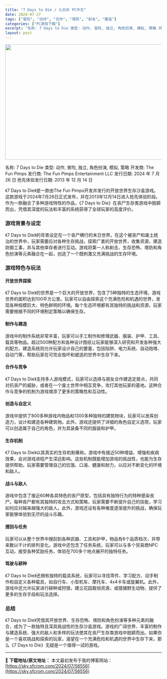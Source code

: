 ```yaml
---
title: "7 Days to Die / 七日杀 PC中文"
date: 2024-07-27
tags: ["冒险", "动作", "合作", "塔防", "射击", "建造"]
categories: ["PC游戏下载"]
excerpt: "名称: 7 Days to Die 类型: 动作, 冒险, 独立, 角色扮演, 模拟, 策略 开发商: The Fun Pimps 发行商: The Fun Pimps Entertainment LLC 发行日期: 2024 年 7 月 26 日 抢先体验发行日期: 2013 年 12 月 14 &hellip;"
layout: post
---
```


<img class="aligncenter size-full wp-image-56557" src="https://sky.sfcrom.com/wp-content/uploads/2024/07/2024072702012694.webp" alt="" width="660" height="370" />

名称: 7 Days to Die
类型: 动作, 冒险, 独立, 角色扮演, 模拟, 策略
开发商: The Fun Pimps
发行商: The Fun Pimps Entertainment LLC
发行日期: 2024 年 7 月 26 日
抢先体验发行日期: 2013 年 12 月 14 日

《7 Days to Die》是一款由The Fun Pimps开发并发行的开放世界生存沙盒游戏。这款游戏于2024年7月26日正式发布，并在2013年12月14日进入抢先体验阶段。作为一款融合了多种游戏特性的作品，《7 Days to Die》在丧尸生存类游戏中脱颖而出，凭借其深度的玩法和丰富的系统获得了全球玩家的高度评价。
<h3>游戏背景与设定</h3>
《7 Days to Die》的背景设定在一个丧尸横行的末日世界。在这个被丧尸和废土统治的世界中，玩家需要应对各种生存挑战，探索广袤的开放世界，收集资源，建造防御工事，并与其他幸存者进行互动。游戏将第一人称射击、生存恐怖、塔防和角色扮演等元素融合在一起，创造了一个既刺激又充满挑战的生存环境。
<h3>游戏特色与玩法</h3>
<h4>开放世界探索</h4>
《7 Days to Die》的世界是一个巨大的开放世界，包含了5种独特的生态环境，游戏世界的面积达到100平方公里。玩家可以自由探索这个充满危险和机遇的世界，发现各种规模巨大、特色鲜明的环境。每个生态环境都有其独特的挑战和资源，玩家需要根据不同的环境制定策略以确保生存。
<h4>制作与建造</h4>
游戏中的制作系统非常丰富，玩家可以手工制作和修理武器、服装、护甲、工具、载具等物品。超过500种配方和各种设计图纸让玩家能够深入研究和开发各种强大的配方。建造系统则允许玩家设计自己的要塞，包括陷阱、电力系统、自动炮塔、自动门等，帮助玩家在可完全毁坏和塑造的世界中生存下来。
<h4>合作与竞争</h4>
《7 Days to Die》支持多人游戏模式，玩家可以选择与朋友合作建造定居点，共同对抗丧尸的威胁，或者在一个废土世界中相互竞争，攻打其他玩家的基地。这种合作与竞争的机制为游戏增添了更多的策略性和互动性。
<h4>创造与自定义</h4>
游戏中提供了800多种游戏内物品和1300多种独特的建筑物块，玩家可以发挥创造力，设计和建造各种建筑物。此外，游戏还提供了详细的角色自定义选项，玩家可以创造属于自己的角色，并为其装备不同的服装和护甲。
<h4>生存机制</h4>
《7 Days to Die》以其真实的生存机制著称。游戏中有接近50种增益、增强和疾病效果，会对游戏进程产生深远影响。这些机制既能增加游戏的挑战性，也能为生存提供帮助。玩家需要管理自己的饥饿、口渴、健康和耐力，以应对不断变化的环境和敌人。
<h4>战斗与敌人</h4>
游戏中包含了接近60种各具特色的丧尸原型，包括具有独特行为的特种感染丧尸。每种丧尸都有其独特的攻击方式和策略，玩家需要不断提升自己的技能，学习如何应对越来越强大的敌人。此外，游戏还设有各种难度逐渐提升的挑战，确保玩家能够体验到无尽的战斗乐趣。
<h4>搜刮与任务</h4>
玩家可以从整个世界中搜刮到各种武器、工具和护甲，物品有6个品质档次，并带来数以千计的排列变化。游戏中还包含了任务系统，玩家可以与多个贸易商NPC互动，接受各种奖励任务，体验在700多个地点展开的独特任务。
<h4>驾驶与耕种</h4>
《7 Days to Die》还拥有独特的载具系统，玩家可以寻找零件、学习配方、动手制作和自定义各种载具，如自行车、小型机车、摩托车、4x4卡车或旋翼机。此外，游戏中还允许玩家进行耕种或狩猎，建立花园栽培资源，或猎捕野生动物，提供了更多的生存手段和玩法选择。
<h3>总结</h3>
《7 Days to Die》凭借其开放世界、生存恐怖、塔防和角色扮演等多种元素的融合，成为了一款独特且深具挑战性的生存沙盒游戏。游戏的广阔世界、丰富的制作与建造系统、强大的敌人和多样的玩法使其在丧尸生存类游戏中脱颖而出。如果你是一个喜欢挑战和探索的玩家，渴望在一个充满危险和机遇的世界中生存下来，那么《7 Days to Die》无疑是一个值得一试的游戏。

---
📖 **下载地址/原文地址：** 本文最初发布于我的博客网站：[https://sky.sfcrom.com/2024/07/56556](https://sky.sfcrom.com/2024/07/56556)
